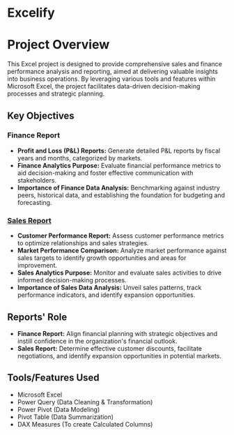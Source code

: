 # Excelify
# Project Overview

This Excel project is designed to provide comprehensive sales and finance performance analysis and reporting, aimed at delivering valuable insights into business operations. By leveraging various tools and features within Microsoft Excel, the project facilitates data-driven decision-making processes and strategic planning.


## Key Objectives

### Finance Report
- **Profit and Loss (P&L) Reports:** Generate detailed P&L reports by fiscal years and months, categorized by markets.
- **Finance Analytics Purpose:** Evaluate financial performance metrics to aid decision-making and foster effective communication with stakeholders.
- **Importance of Finance Data Analysis:** Benchmarking against industry peers, historical data, and establishing the foundation for budgeting and forecasting.

### [Sales Report](https://github.com/samjam29/Excelify/blob/main/sales/Sales_report.xlsx)

- **Customer Performance Report:** Assess customer performance metrics to optimize relationships and sales strategies.
- **Market Performance Comparison:** Analyze market performance against sales targets to identify growth opportunities and areas for improvement.
- **Sales Analytics Purpose:** Monitor and evaluate sales activities to drive informed decision-making processes.
- **Importance of Sales Data Analysis:** Unveil sales patterns, track performance indicators, and identify expansion opportunities.

## Reports' Role
- **Finance Report:** Align financial planning with strategic objectives and instill confidence in the organization's financial outlook.
- **Sales Report:** Determine effective customer discounts, facilitate negotiations, and identify expansion opportunities in potential markets.

## Tools/Features Used
- Microsoft Excel
- Power Query (Data Cleaning & Transformation)
- Power Pivot (Data Modeling)
- Pivot Table (Data Summarization)
- DAX Measures (To create Calculated Columns)
